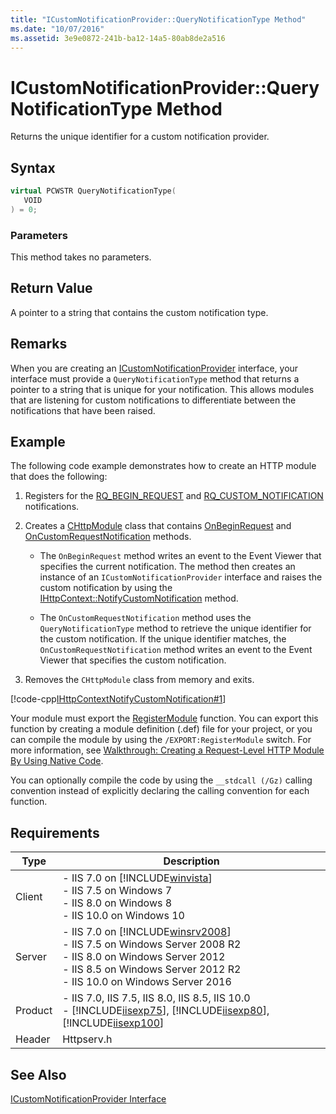 ```yaml
---
title: "ICustomNotificationProvider::QueryNotificationType Method"
ms.date: "10/07/2016"
ms.assetid: 3e9e0872-241b-ba12-14a5-80ab8de2a516
---
```

# ICustomNotificationProvider::QueryNotificationType Method
Returns the unique identifier for a custom notification provider.  
  
## Syntax  
  
```cpp  
virtual PCWSTR QueryNotificationType(  
   VOID  
) = 0;  
```  
  
### Parameters  
 This method takes no parameters.  
  
## Return Value  
 A pointer to a string that contains the custom notification type.  
  
## Remarks  
 When you are creating an [ICustomNotificationProvider](../../web-development-reference/native-code-api-reference/icustomnotificationprovider-interface.md) interface, your interface must provide a `QueryNotificationType` method that returns a pointer to a string that is unique for your notification. This allows modules that are listening for custom notifications to differentiate between the notifications that have been raised.  
  
## Example  
 The following code example demonstrates how to create an HTTP module that does the following:  
  
1.  Registers for the [RQ_BEGIN_REQUEST](../../web-development-reference/native-code-api-reference/request-processing-constants.md) and [RQ_CUSTOM_NOTIFICATION](../../web-development-reference/native-code-api-reference/request-processing-constants.md) notifications.  
  
2.  Creates a [CHttpModule](../../web-development-reference/native-code-api-reference/chttpmodule-class.md) class that contains [OnBeginRequest](../../web-development-reference/native-code-api-reference/chttpmodule-onbeginrequest-method.md) and [OnCustomRequestNotification](../../web-development-reference/native-code-api-reference/chttpmodule-oncustomrequestnotification-method.md) methods.  
  
    -   The `OnBeginRequest` method writes an event to the Event Viewer that specifies the current notification. The method then creates an instance of an `ICustomNotificationProvider` interface and raises the custom notification by using the [IHttpContext::NotifyCustomNotification](../../web-development-reference/native-code-api-reference/ihttpcontext-notifycustomnotification-method.md) method.  
  
    -   The `OnCustomRequestNotification` method uses the `QueryNotificationType` method to retrieve the unique identifier for the custom notification. If the unique identifier matches, the `OnCustomRequestNotification` method writes an event to the Event Viewer that specifies the custom notification.  
  
3.  Removes the `CHttpModule` class from memory and exits.  
  
 [!code-cpp[IHttpContextNotifyCustomNotification#1](../../../samples/snippets/cpp/VS_Snippets_IIS/IIS7/IHttpContextNotifyCustomNotification/cpp/IHttpContextNotifyCustomNotification.cpp#1)]  
  
 Your module must export the [RegisterModule](../../web-development-reference/native-code-api-reference/pfn-registermodule-function.md) function. You can export this function by creating a module definition (.def) file for your project, or you can compile the module by using the `/EXPORT:RegisterModule` switch. For more information, see [Walkthrough: Creating a Request-Level HTTP Module By Using Native Code](../../web-development-reference/native-code-development-overview/walkthrough-creating-a-request-level-http-module-by-using-native-code.md).  
  
 You can optionally compile the code by using the `__stdcall (/Gz)` calling convention instead of explicitly declaring the calling convention for each function.  
  
## Requirements  
  
|Type|Description|  
|----------|-----------------|  
|Client|-   IIS 7.0 on [!INCLUDE[winvista](../../wmi-provider/includes/winvista-md.md)]<br />-   IIS 7.5 on Windows 7<br />-   IIS 8.0 on Windows 8<br />-   IIS 10.0 on Windows 10|  
|Server|-   IIS 7.0 on [!INCLUDE[winsrv2008](../../wmi-provider/includes/winsrv2008-md.md)]<br />-   IIS 7.5 on Windows Server 2008 R2<br />-   IIS 8.0 on Windows Server 2012<br />-   IIS 8.5 on Windows Server 2012 R2<br />-   IIS 10.0 on Windows Server 2016|  
|Product|-   IIS 7.0, IIS 7.5, IIS 8.0, IIS 8.5, IIS 10.0<br />-   [!INCLUDE[iisexp75](../../web-development-reference/native-code-api-reference/includes/iisexp75-md.md)], [!INCLUDE[iisexp80](../../web-development-reference/native-code-api-reference/includes/iisexp80-md.md)], [!INCLUDE[iisexp100](../../web-development-reference/native-code-api-reference/includes/iisexp100-md.md)]|  
|Header|Httpserv.h|  
  
## See Also  
 [ICustomNotificationProvider Interface](../../web-development-reference/native-code-api-reference/icustomnotificationprovider-interface.md)
